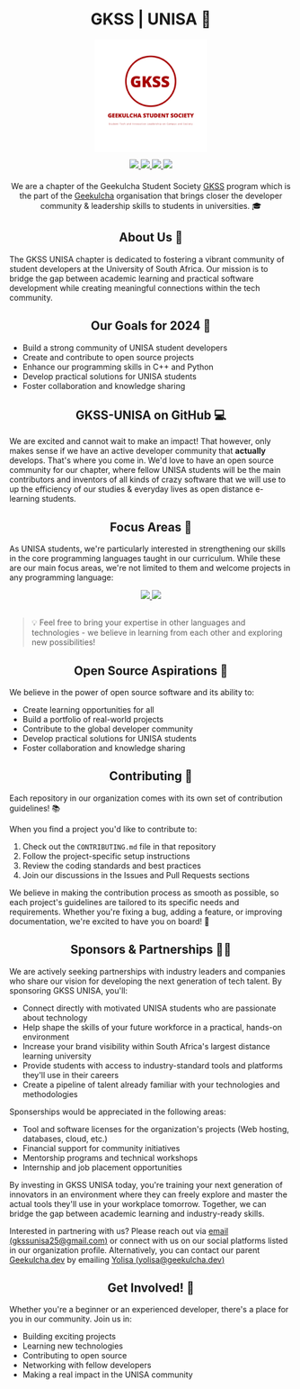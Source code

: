 # <div align="center">GKSS | UNISA 🚀</div>

<div align="center">
  <img src="../assets/gkss_brand_logo.png" height="200px" width="200px">

  <div align='center' style="margin-top: 10px;margin-bottom: 20px;">
    <a href="https://www.youtube.com/@gkssunisa">
      <img src="https://img.shields.io/badge/YouTube-FF0000?style=for-the-badge&logo=youtube&logoColor=white">
    </a>
    <a href="https://www.linkedin.com/company/gkss-unisa">
      <img src="https://img.shields.io/badge/LinkedIn-0077B5?style=for-the-badge&logo=linkedin&logoColor=white">
    </a>
    <a href="https://www.instagram.com/gkss.unisa">
      <img src="https://img.shields.io/badge/Instagram-E4405F?style=for-the-badge&logo=instagram&logoColor=white">
    </a>
    <a href="https://discord.gg/gkssunisa">
      <img src="https://img.shields.io/badge/Discord-7289DA?style=for-the-badge&logo=discord&logoColor=white">
    </a>
  </div>

  <p>
    We are a chapter of the Geekulcha Student Society <a href="https://geekulcha.dev/gkss">GKSS</a> program which is the part of the <a href="https://geekulcha.dev">Geekulcha</a>
    organisation that brings closer the developer community & leadership skills to students in universities. 🎓
  </p>
</div>

## <div align="center">About Us 👥</div>

The GKSS UNISA chapter is dedicated to fostering a vibrant community of student developers at the University of South Africa. Our mission is to bridge the gap between academic learning and practical software development while creating meaningful connections within the tech community.

## <div align="center">Our Goals for 2024 🎯</div>

- Build a strong community of UNISA student developers
- Create and contribute to open source projects
- Enhance our programming skills in C++ and Python
- Develop practical solutions for UNISA students
- Foster collaboration and knowledge sharing

## <div align="center">GKSS-UNISA on GitHub 💻</div>

We are excited and cannot wait to make an impact! That however, only makes sense if we have an active developer community that **actually** develops. That's where you come in.
We'd love to have an open source community for our chapter, where fellow UNISA students will be the main contributors and inventors of all kinds of crazy software that we will
use to up the efficiency of our studies & everyday lives as open distance e-learning students.

## <div align="center">Focus Areas 🎯</div>

As UNISA students, we're particularly interested in strengthening our skills in the core programming languages taught in our curriculum. While these are our main focus areas, we're not limited to them and welcome projects in any programming language:

<div align='center' style="margin-bottom: 30px;">
<a href="https://www.python.org">
  <img src="https://img.shields.io/badge/Python-3776AB?style=for-the-badge&logo=python&logoColor=white">
</a>
<a href="https://isocpp.org/">
  <img src="https://img.shields.io/badge/C%2B%2B-00599C?style=for-the-badge&logo=c%2B%2B&logoColor=white">
</a>
</div>

> 💡<span>
  Feel free to bring your expertise in other languages and technologies - we believe in learning from each other and exploring new possibilities!
  </span>

## <div align="center">Open Source Aspirations 🌟</div>

We believe in the power of open source software and its ability to:
- Create learning opportunities for all
- Build a portfolio of real-world projects
- Contribute to the global developer community
- Develop practical solutions for UNISA students
- Foster collaboration and knowledge sharing

## <div align="center">Contributing 🤝</div>

Each repository in our organization comes with its own set of contribution guidelines! 📚

When you find a project you'd like to contribute to:
1. Check out the `CONTRIBUTING.md` file in that repository
2. Follow the project-specific setup instructions
3. Review the coding standards and best practices
4. Join our discussions in the Issues and Pull Requests sections

We believe in making the contribution process as smooth as possible, so each project's guidelines are tailored to its specific needs and requirements. Whether you're fixing a bug, adding a feature, or improving documentation, we're excited to have you on board! 🎉

## <div align="center">Sponsors & Partnerships 🤝💼</div>

We are actively seeking partnerships with industry leaders and companies who share our vision for developing the next generation of tech talent. By sponsoring GKSS UNISA, you'll:

- Connect directly with motivated UNISA students who are passionate about technology
- Help shape the skills of your future workforce in a practical, hands-on environment
- Increase your brand visibility within South Africa's largest distance learning university
- Provide students with access to industry-standard tools and platforms they'll use in their careers
- Create a pipeline of talent already familiar with your technologies and methodologies

Sponserships would be appreciated in the following areas:
- Tool and software licenses for the organization's projects (Web hosting, databases, cloud, etc.)
- Financial support for community initiatives
- Mentorship programs and technical workshops
- Internship and job placement opportunities

By investing in GKSS UNISA today, you're training your next generation of innovators in an environment where they can freely explore and master the actual tools they'll use in your workplace tomorrow. Together, we can bridge the gap between academic learning and industry-ready skills.

Interested in partnering with us? Please reach out via [email (gkssunisa25@gmail.com)](mailto:gkssunisa25@gmail.com) or connect with us on our social platforms listed in our organization profile. Alternatively, you can contact our parent [Geekulcha.dev](https://geekulcha.dev) by emailing [Yolisa (yolisa@geekulcha.dev)](mailto:yolisa@geekulcha.dev)

## <div align="center">Get Involved! 🚀</div>

Whether you're a beginner or an experienced developer, there's a place for you in our community. Join us in:
- Building exciting projects
- Learning new technologies
- Contributing to open source
- Networking with fellow developers
- Making a real impact in the UNISA community
